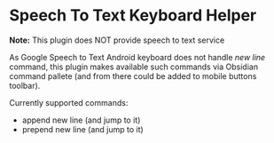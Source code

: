 # Speech To Text Keyboard Helper

**Note:** This plugin does NOT provide speech to text service

As Google Speech to Text Android keyboard does not handle _new line_ command, this plugin makes available such commands via Obsidian command pallete (and from there could be added to mobile buttons toolbar).

Currently supported commands:
- append new line (and jump to it)
- prepend new line (and jump to it)